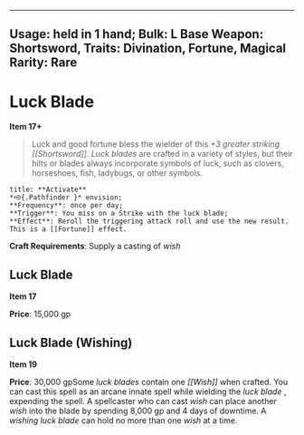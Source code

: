 
---
Usage: held in 1 hand;
Bulk: L
Base Weapon: Shortsword,
Traits: Divination, Fortune, Magical
Rarity: Rare
---

# Luck Blade

**Item 17+**

> Luck and good fortune bless the wielder of this *+3 greater striking [[Shortsword]]*. *Luck blades* are crafted in a variety of styles, but their hilts or blades always incorporate symbols of luck, such as clovers, horseshoes, fish, ladybugs, or other symbols.

```ad-embed-ability
title: **Activate**
*⬲{.Pathfinder }* envision; 
**Frequency**: once per day;
**Trigger**: You miss on a Strike with the luck blade;
**Effect**: Reroll the triggering attack roll and use the new result. This is a [[Fortune]] effect.

```

**Craft Requirements**: Supply a casting of *wish*

## Luck Blade

**Item 17**

**Price**: 15,000 gp

## Luck Blade (Wishing)

**Item 19**

**Price**: 30,000 gpSome *luck blades* contain one *[[Wish]]* when crafted. You can cast this spell as an arcane innate spell while wielding the *luck blade* , expending the spell. A spellcaster who can cast *wish* can place another *wish* into the blade by spending 8,000 gp and 4 days of downtime. A *wishing luck blade* can hold no more than one *wish* at a time.
